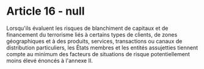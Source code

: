 # Article 16 - null


Lorsqu'ils évaluent les risques de blanchiment de capitaux et de financement du terrorisme liés à certains types de clients, de zones géographiques et à des produits, services, transactions ou canaux de distribution particuliers, les États membres et les entités assujetties tiennent compte au minimum des facteurs de situations de risque potentiellement moins élevé énoncés à l'annexe II.
